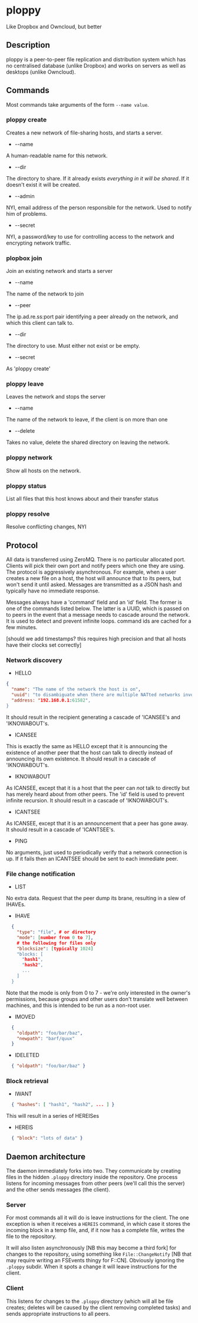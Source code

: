 # ploppy

Like Dropbox and Owncloud, but better

## Description

ploppy is a peer-to-peer file replication and distribution system which has no centralised database (unlike Dropbox) and works on servers as well as desktops (unlike Owncloud).

## Commands

Most commands take arguments of the form `--name value`.

### ploppy create

Creates a new network of file-sharing hosts, and starts a server.

* --name

A human-readable name for this network.

* --dir

The directory to share. If it already exists *everything in it will be
shared*. If it doesn't exist it will be created.

* --admin

NYI, email address of the person responsible for the network. Used to notify
him of problems.

* --secret

NYI, a password/key to use for controlling access to the network and
encrypting network traffic.

### plopbox join

Join an existing network and starts a server

* --name

The name of the network to join

* --peer

The ip.ad.re.ss:port pair identifying a peer already on the network,
and which this client can talk to.

* --dir

The directory to use. Must either not exist or be empty.

* --secret

As 'ploppy create'

### ploppy leave

Leaves the network and stops the server

* --name

The name of the network to leave, if the client is on more than one

* --delete

Takes no value, delete the shared directory on leaving the network.

### ploppy network

Show all hosts on the network.

### ploppy status

List all files that this host knows about and their transfer status

### ploppy resolve

Resolve conflicting changes, NYI

## Protocol

All data is transferred using ZeroMQ. There is no particular allocated port.
Clients will pick their own port and notify peers which one they are using.
The protocol is aggressively asynchronous. For example, when a user creates a
new file on a host, the host will announce that to its peers, but won't send it
until asked. Messages are transmitted as a JSON hash and typically have no
immediate response.

Messages always have a 'command' field and an 'id' field. The former is one of the commands listed below. The latter is a UUID, which is passed on to peers
in the event that a message needs to cascade around the network. It is
used to detect and prevent infinite loops. command ids are cached for a
few minutes.

[should we add timestamps? this requires high precision and that all
hosts have their clocks set correctly]

### Network discovery

* HELLO

```json
{
  "name": "The name of the network the host is on",
  "uuid": "to disambiguate when there are multiple NATted networks involved",
  "address: "192.168.0.1:61582",
}
```

It should result in the recipient generating a cascade of 'ICANSEE's and 'IKNOWABOUT's.

* ICANSEE

This is exactly the same as HELLO except that it is announcing the
existence of another peer that the host can talk to directly instead of
announcing its own existence. It should result in a cascade of 'IKNOWABOUT's.

* IKNOWABOUT

As ICANSEE, except that it is a host that the peer can *not* talk to
directly but has merely heard about from other peers. The 'id' field is
used to prevent infinite recursion. It should result in a cascade of 'IKNOWABOUT's.

* ICANTSEE

As ICANSEE, except that it is an announcement that a peer has gone away. It should result in a cascade of 'ICANTSEE's.

* PING

No arguments, just used to periodically verify that a network connection is up. If it fails then an ICANTSEE should be sent to each immediate peer.

### File change notification

* LIST

No extra data. Request that the peer dump its brane, resulting in a slew of IHAVEs.

* IHAVE

```json
  {
    "type": "file", # or directory
    "mode": [number from 0 to 7],
    # the following for files only
    "blocksize": [typically 1024]
    "blocks: [
      "hash1",
      "hash2",
      ...
    ]
  }
```

Note that the mode is only from 0 to 7 - we're only interested in the
owner's permissions, because groups and other users don't translate well
between machines, and this is intended to be run as a non-root user.

* IMOVED

```json
  {
    "oldpath": "foo/bar/baz",
    "newpath": "barf/quux"
  }
```

* IDELETED

```json
  { "oldpath": "foo/bar/baz" }
```

### Block retrieval

* IWANT

```json
  { "hashes": [ "hash1", "hash2", ... ] }
```

This will result in a series of HEREISes

* HEREIS

```json
  { "block": "lots of data" }
```

## Daemon architecture

The daemon immediately forks into two. They communicate by creating
files in the hidden `.ploppy` directory inside the repository. One
process listens for incoming messages from other peers (we'll call this
the server) and the other sends messages (the client).

### Server

For most commands all it will do is leave instructions for the client.
The one exception is when it receives a `HEREIS` command, in which case
it stores the incoming block in a temp file, and, if it now has a complete
file, writes the file to the repository.

It will also listen asynchronously [NB this may become a third fork] for
changes to the repository, using something like `File::ChangeNotify`
[NB that may require writing an FSEvents thingy for F::CN]. Obviously
ignoring the `.ploppy` subdir. When it spots a change it will leave
instructions for the client.

### Client

This listens for changes to the `.ploppy` directory (which will all be
file creates; deletes will be caused by the client removing completed
tasks) and sends appropriate instructions to all peers.
